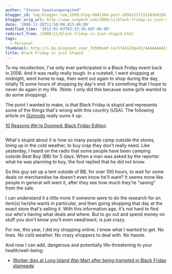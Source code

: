 ```yaml
---
author: "Steven Suwatanapongched"
blogger_id: tag:blogger.com,1999:blog-6841384.post-2656121711518304156
blogger_orig_url: http://www.sunpech.com/2008/11/black-friday-is-just-stupid.html
date: '2008-11-28T11:50:00.013-06:00'
modified_time: '2012-01-03T03:33:36.687-06:00'
redirect_from: /2008/11/black-friday-is-just-stupid.html
tags:
  - Personal
thumbnail: http://1.bp.blogspot.com/_7U5MdumP-no/STA1GJdqx8I/AAAAAAAAIXg/GqO1waJAekQ/s600/shopping_lines.jpg
title: Black Friday is just Stupid
---
```



To my recollection, I've only ever participated in a Black Friday event back in 2006.  And it was really really tough.  In a nutshell, I went shopping at midnight, went home to nap, then went out again to shop during the day, totally 15 some hours of shopping by day's end.  It's something that I hope to never do again in my life.  (Note: I only did this because some girls wanted to do some shopping).

The point I wanted to make, is that Black Friday is stupid and represents some of the things that's wrong with this country (USA).  The following article on <a href="http://www.gizmodo.com/">Gizmodo</a> really sums it up:

<a href="http://gizmodo.com/5098946/10-reasons-were-doomed-black-friday-edition">10 Reasons We're Doomed: Black Friday Edition</a>

<img    border="0" id="BLOGGER_PHOTO_ID_5273773543386695618" src="http://1.bp.blogspot.com/_7U5MdumP-no/STA1GJdqx8I/AAAAAAAAIXg/GqO1waJAekQ/s400/shopping_lines.jpg" alt="" />

What's stupid about it is how so many people camp outside the stores, lining up in the cold weather, to buy crap they don't really need.  Like yesterday, I heard on the radio that some people have been camping outside Best Buy (BB) for 5 days.  When a man was asked by the reporter what he was planning to buy, the fool replied that he did not know.

So this guy set up a tent outside of BB, for over 100 hours, to wait for some deals on merchandise he doesn't even know he'll want?  It seems more like people in general will want it, after they see how much they're "saving" from the sale.

I can understand it a little more if someone were to do the research for an item(s) he/she wants in particular, and then going shopping that day at the exact store that's selling it.  With this information age, it's not hard to find our who's having what deals and where.  But to go out and spend money on stuff you don't know you'll even need/want, is just crazy.

For me, this year, I did my shopping online.  I knew what I wanted to get.  No lines.  No cold weather.  No crazy shoppers to deal with.  No hassle.

And now I can add, dangerous and potentially life-threatening to your health/well-being:

<ul>
  <li><a href="http://www.nydailynews.com/ny_local/2008/11/28/2008-11-28_worker_dies_at_long_island_walmart_after.html">Worker dies at Long Island Wal-Mart after being trampled in Black Friday stampede</a></li>
</ul>
